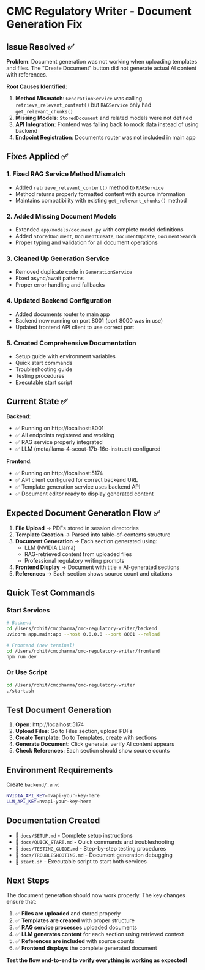 # CMC Regulatory Writer - Document Generation Fix

## Issue Resolved ✅

**Problem**: Document generation was not working when uploading templates and files. The "Create Document" button did not generate actual AI content with references.

**Root Causes Identified**:
1. **Method Mismatch**: `GenerationService` was calling `retrieve_relevant_content()` but `RAGService` only had `get_relevant_chunks()`
2. **Missing Models**: `StoredDocument` and related models were not defined
3. **API Integration**: Frontend was falling back to mock data instead of using backend
4. **Endpoint Registration**: Documents router was not included in main app

## Fixes Applied ✅

### 1. Fixed RAG Service Method Mismatch
- Added `retrieve_relevant_content()` method to `RAGService`
- Method returns properly formatted content with source information
- Maintains compatibility with existing `get_relevant_chunks()` method

### 2. Added Missing Document Models
- Extended `app/models/document.py` with complete model definitions
- Added `StoredDocument`, `DocumentCreate`, `DocumentUpdate`, `DocumentSearch`
- Proper typing and validation for all document operations

### 3. Cleaned Up Generation Service
- Removed duplicate code in `GenerationService`
- Fixed async/await patterns
- Proper error handling and fallbacks

### 4. Updated Backend Configuration
- Added documents router to main app
- Backend now running on port 8001 (port 8000 was in use)
- Updated frontend API client to use correct port

### 5. Created Comprehensive Documentation
- Setup guide with environment variables
- Quick start commands
- Troubleshooting guide
- Testing procedures
- Executable start script

## Current State ✅

**Backend**: 
- ✅ Running on http://localhost:8001
- ✅ All endpoints registered and working
- ✅ RAG service properly integrated
- ✅ LLM (meta/llama-4-scout-17b-16e-instruct) configured

**Frontend**:
- ✅ Running on http://localhost:5174
- ✅ API client configured for correct backend URL
- ✅ Template generation service uses backend API
- ✅ Document editor ready to display generated content

## Expected Document Generation Flow ✅

1. **File Upload** → PDFs stored in session directories
2. **Template Creation** → Parsed into table-of-contents structure  
3. **Document Generation** → Each section generated using:
   - LLM (NVIDIA Llama)
   - RAG-retrieved content from uploaded files
   - Professional regulatory writing prompts
4. **Frontend Display** → Document with title + AI-generated sections
5. **References** → Each section shows source count and citations

## Quick Test Commands

### Start Services
```bash
# Backend
cd /Users/rohit/cmcpharma/cmc-regulatory-writer/backend
uvicorn app.main:app --host 0.0.0.0 --port 8001 --reload

# Frontend (new terminal)
cd /Users/rohit/cmcpharma/cmc-regulatory-writer/frontend
npm run dev
```

### Or Use Script
```bash
cd /Users/rohit/cmcpharma/cmc-regulatory-writer
./start.sh
```

## Test Document Generation

1. **Open**: http://localhost:5174
2. **Upload Files**: Go to Files section, upload PDFs
3. **Create Template**: Go to Templates, create with sections
4. **Generate Document**: Click generate, verify AI content appears
5. **Check References**: Each section should show source counts

## Environment Requirements

Create `backend/.env`:
```bash
NVIDIA_API_KEY=nvapi-your-key-here
LLM_API_KEY=nvapi-your-key-here
```

## Documentation Created

- 📖 `docs/SETUP.md` - Complete setup instructions
- 🚀 `docs/QUICK_START.md` - Quick commands and troubleshooting
- 🧪 `docs/TESTING_GUIDE.md` - Step-by-step testing procedures
- 🔧 `docs/TROUBLESHOOTING.md` - Document generation debugging
- 🎯 `start.sh` - Executable script to start both services

## Next Steps

The document generation should now work properly. The key changes ensure that:

1. ✅ **Files are uploaded** and stored properly
2. ✅ **Templates are created** with proper structure  
3. ✅ **RAG service processes** uploaded documents
4. ✅ **LLM generates content** for each section using retrieved context
5. ✅ **References are included** with source counts
6. ✅ **Frontend displays** the complete generated document

**Test the flow end-to-end to verify everything is working as expected!**
